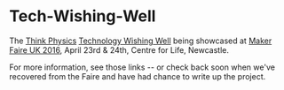 # Tech-Wishing-Well
The [Think Physics](http://thinkphysics.org) [Technology Wishing Well](http://thinkphysics.org/activity/technology-wishing-well/) being showcased at [Maker Faire UK 2016](http://www.makerfaireuk.com), April 23rd & 24th, Centre for Life, Newcastle.

For more information, see those links -- or check back soon when we've recovered from the Faire and have had chance to write up the project.
